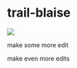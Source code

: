 # trail-blaise

![](https://ga-core.s3.amazonaws.com/production/uploads/instructor/image/4129/thumb_Screen_Shot_2015-02-11_at_2.46.11_PM.png)


make some more edit

make even more edits
